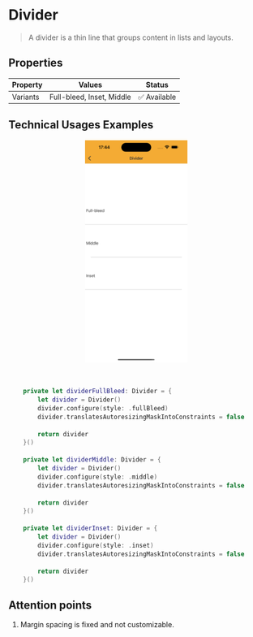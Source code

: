 # Divider
> A divider is a thin line that groups content in lists and layouts.


## Properties

| Property           | Values                         | Status            |
| --------------     | -------------------------      | ----------------- |
| Variants         | Full-bleed, Inset, Middle        | ✅  Available     |


## Technical Usages Examples

<p align="center">
  <img alt="1" src="./images/divider.png" width="40%"> 
</p>

<br>


```swift
    private let dividerFullBleed: Divider = {
        let divider = Divider()
        divider.configure(style: .fullBleed)
        divider.translatesAutoresizingMaskIntoConstraints = false

        return divider
    }()

    private let dividerMiddle: Divider = {
        let divider = Divider()
        divider.configure(style: .middle)
        divider.translatesAutoresizingMaskIntoConstraints = false

        return divider
    }()

    private let dividerInset: Divider = {
        let divider = Divider()
        divider.configure(style: .inset)
        divider.translatesAutoresizingMaskIntoConstraints = false

        return divider
    }()
```

## Attention points
   
1. Margin spacing is fixed and not customizable.
